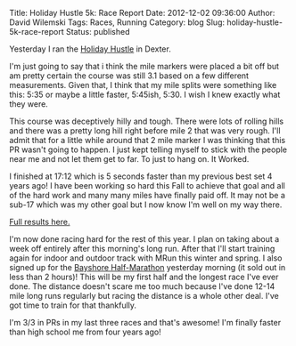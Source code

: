 Title: Holiday Hustle 5k: Race Report
Date: 2012-12-02 09:36:00
Author: David Wilemski
Tags: Races, Running
Category: blog
Slug: holiday-hustle-5k-race-report
Status: published

Yesterday I ran the [Holiday
Hustle](http://holiday5k.runningfitsites.com/) in Dexter.

I'm just going to say that i think the mile markers were placed a bit
off but am pretty certain the course was still 3.1 based on a few
different measurements. Given that, I think that my mile splits were
something like this: 5:35 or maybe a little faster, 5:45ish, 5:30. I
wish I knew exactly what they were.

This course was deceptively hilly and tough. There were lots of rolling
hills and there was a pretty long hill right before mile 2 that was very
rough. I'll admit that for a little while around that 2 mile marker I
was thinking that this PR wasn't going to happen. I just kept telling
myself to stick with the people near me and not let them get to far. To
just to hang on. It Worked.

I finished at 17:12 which is 5 seconds faster than my previous best set
4 years ago\! I have been working so hard this Fall to achieve that goal
and all of the hard work and many many miles have finally paid off. It
may not be a sub-17 which was my other goal but I now know I'm well on
my way there.

[Full results
here.](http://www.timing.runningfitsites.com/raceresults.php?RaceID=284)

I'm now done racing hard for the rest of this year. I plan on taking
about a week off entirely after this morning's long run. After that I'll
start training again for indoor and outdoor track with MRun this winter
and spring. I also signed up for the [Bayshore
Half-Marathon](http://www.bayshoremarathon.org/half-marathon) yesterday
morning (it sold out in less than 2 hours)\! This will be my first half
and the longest race I've ever done. The distance doesn't scare me too
much because I've done 12-14 mile long runs regularly but racing the
distance is a whole other deal. I've got time to train for that
thankfully.

I'm 3/3 in PRs in my last three races and that's awesome\! I'm finally
faster than high school me from four years ago\!
